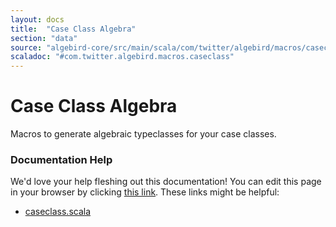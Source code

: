 ```yaml
---
layout: docs
title:  "Case Class Algebra"
section: "data"
source: "algebird-core/src/main/scala/com/twitter/algebird/macros/caseclass.scala"
scaladoc: "#com.twitter.algebird.macros.caseclass"
---
```


# Case Class Algebra

Macros to generate algebraic typeclasses for your case classes.

### Documentation Help

We'd love your help fleshing out this documentation! You can edit this page in your browser by clicking [this link](https://github.com/twitter/algebird/edit/develop/docs/src/main/tut/datatypes/combinator/caseclass.md). These links might be helpful:

- [caseclass.scala](https://github.com/twitter/algebird/blob/develop/algebird-core/src/main/scala/com/twitter/algebird/macros/caseclass.scala)
